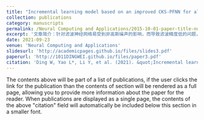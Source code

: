 ```yaml
---
title: "Incremental learning model based on an improved CKS-PFNN for aluminium electrolysis manufacturing"
collection: publications
category: manuscripts
permalink: /Neural Computing and Applications/2015-10-01-paper-title-number-3
excerpt: '文章简介：针对滤波神经网络易受到非高斯噪声的影响，而导致滤波精度低的问题，提出了一种将改进聚类核函数平滑技术与粒子滤波神经网络相结合的新型ICKS-PFNN模型构建算法。'
date: 2021-09-23
venue: 'Neural Computing and Applications'
slidesurl: 'http://academicpages.github.io/files/slides3.pdf'
paperurl: 'http://1011DINGWEI.github.io/files/paper3.pdf'
citation: 'Ding W, Yao L*, Li Y, et al. (2021). &quot;Incremental learning model based on an improved CKS-PFNN for aluminium electrolysis manufacturing.&quot; <i>Neural Computing and Applications</i>. 34(3): 2083-2102.'
---
```


The contents above will be part of a list of publications, if the user clicks the link for the publication than the contents of section will be rendered as a full page, allowing you to provide more information about the paper for the reader. When publications are displayed as a single page, the contents of the above "citation" field will automatically be included below this section in a smaller font.
